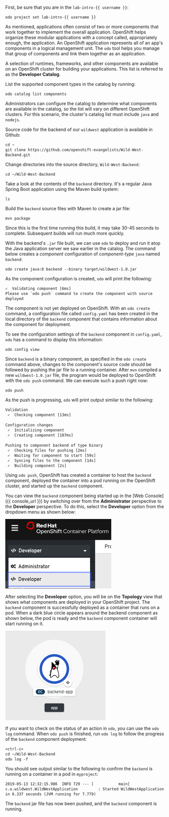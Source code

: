 First, be sure that you are in the `lab-intro-{{ username }}`:

```execute
odo project set lab-intro-{{ username }}
```

As mentioned, applications often consist of two or more components that work together to implement the overall application. OpenShift helps organize these modular applications with a concept called, appropriately enough, the application. An OpenShift application represents all of an app's components in a logical management unit. The `odo` tool helps you manage that group of components and link them together as an application.

A selection of runtimes, frameworks, and other components are available on an OpenShift cluster for building your applications. This list is referred to as the **Developer Catalog**.

List the supported component types in the catalog by running:

```execute
odo catalog list components
```

Administrators can configure the catalog to determine what components are available in the catalog, so the list will vary on different OpenShift clusters. For this scenario, the cluster's catalog list must include `java` and `nodejs`.

Source code for the backend of our `wildwest` application is available in Github:

```execute
cd ~
git clone https://github.com/openshift-evangelists/Wild-West-Backend.git
```

Change directories into the source directory, `Wild-West-Backend`:

```execute
cd ~/Wild-West-Backend
```

Take a look at the contents of the `backend` directory. It's a regular Java Spring Boot application using the Maven build system:

```execute
ls
```

Build the `backend` source files with Maven to create a jar file:

```execute
mvn package
```

Since this is the first time running this build, it may take 30-45 seconds to complete. Subsequent builds will run much more quickly.

With the backend's `.jar` file built, we can use `odo` to deploy and run it atop the Java application server we saw earlier in the catalog. The command below creates a *component* configuration of *component-type* `java` named `backend`:

```execute
odo create java:8 backend --binary target/wildwest-1.0.jar
```

As the component configuration is created, `odo` will print the following:

```
✓  Validating component [6ms]
Please use `odo push` command to create the component with source deployed
```

The component is not yet deployed on OpenShift. With an `odo create` command, a configuration file called `config.yaml` has been created in the local directory of the `backend` component that contains information about the component for deployment.

To see the configuration settings of the `backend` component in `config.yaml`, `odo` has a command to display this information:

```execute
odo config view
```

Since `backend` is a binary component, as specified in the `odo create` command above, changes to the component's source code should be followed by pushing the jar file to a running container. After `mvn` compiled a new `wildwest-1.0.jar` file, the program would be deployed to OpenShift with the `odo push` command. We can execute such a push right now:

```execute
odo push
```

As the push is progressing, `odo` will print output similar to the following:

```
Validation
 ✓  Checking component [13ms]

Configuration changes
 ✓  Initializing component
 ✓  Creating component [107ms]

Pushing to component backend of type binary
 ✓  Checking files for pushing [2ms]
 ✓  Waiting for component to start [59s]
 ✓  Syncing files to the component [14s]
 ✓  Building component [2s]
```

Using `odo push`, OpenShift has created a container to host the `backend` component, deployed the container into a pod running on the OpenShift cluster, and started up the `backend` component.

You can view the `backend` component being started up in the [Web Console]({{ console_url }}) by switching over from the **Administrator** perspective to the **Developer** perspective. To do this, select the **Developer** option from the dropdown menu as shown below:

![Developer Perspective](../../assets/introduction/developing-with-odo-42/developer-perspective.png)

After selecting the **Developer** option, you will be on the **Topology** view that shows what components are deployed in your OpenShift project. The `backend` component is successfully deployed as a container that runs on a pod. When a dark blue circle appears around the backend component as shown below, the pod is ready and the `backend` component container will start running on it.

![Backend Pod](../../assets/introduction/developing-with-odo-42/backend-pod.png)

If you want to check on the status of an action in `odo`, you can use the `odo log` command. When `odo push` is finished, run `odo log` to follow the progress of the `backend` component deployment:

```execute-2
<ctrl-c>
cd ~/Wild-West-Backend
odo log -f
```

You should see output similar to the following to confirm the `backend` is running on a container in a pod in `myproject`:

```
2019-05-13 12:32:15.986  INFO 729 --- [           main] c.o.wildwest.WildWestApplication         : Started WildWestApplication in 6.337 seconds (JVM running for 7.779)
```

The `backend` jar file has now been pushed, and the `backend` component is running.
